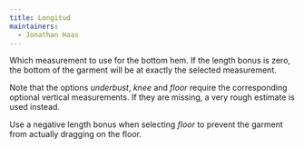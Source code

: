 ```yaml
---
title: Longitud
maintainers:
  - Jonathan Haas
---
```


Which measurement to use for the bottom hem.
If the length bonus is zero, the bottom of the garment will be at exactly the selected measurement.

Note that the options _underbust_, _knee_ and _floor_ require the corresponding optional vertical measurements.
If they are missing, a very rough estimate is used instead.

Use a negative length bonus when selecting _floor_ to prevent the garment from actually dragging on the floor.
